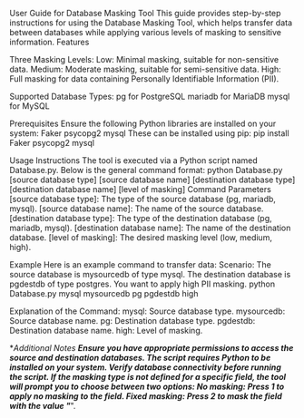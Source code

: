 User Guide for Database Masking Tool
This guide provides step-by-step instructions for using the Database Masking Tool, which helps transfer data between databases while applying various levels of masking to sensitive information.
Features

Three Masking Levels:
Low: Minimal masking, suitable for non-sensitive data.
Medium: Moderate masking, suitable for semi-sensitive data.
High: Full masking for data containing Personally Identifiable Information (PII).

Supported Database Types:
pg for PostgreSQL
mariadb for MariaDB
mysql for MySQL

Prerequisites
Ensure the following Python libraries are installed on your system:
Faker
psycopg2
mysql
These can be installed using pip:
pip install Faker psycopg2 mysql


Usage Instructions
The tool is executed via a Python script named Database.py. Below is the general command format:
python Database.py [source database type] [source database name] [destination database type] [destination database name] [level of masking]
Command Parameters
[source database type]: The type of the source database (pg, mariadb, mysql).
[source database name]: The name of the source database.
[destination database type]: The type of the destination database (pg, mariadb, mysql).
[destination database name]: The name of the destination database.
[level of masking]: The desired masking level (low, medium, high).


Example
Here is an example command to transfer data:
Scenario: The source database is mysourcedb of type mysql. The destination database is pgdestdb of type postgres. You want to apply high PII masking.
python Database.py mysql mysourcedb pg pgdestdb high

Explanation of the Command:
mysql: Source database type.
mysourcedb: Source database name.
pg: Destination database type.
pgdestdb: Destination database name.
high: Level of masking.

**Additional Notes
**Ensure you have appropriate permissions to access the source and destination databases.
The script requires Python to be installed on your system.
Verify database connectivity before running the script.
If the masking type is not defined for a specific field, the tool will prompt you to choose between two options:
No masking: Press 1 to apply no masking to the field.
Fixed masking: Press 2 to mask the field with the value "***".
